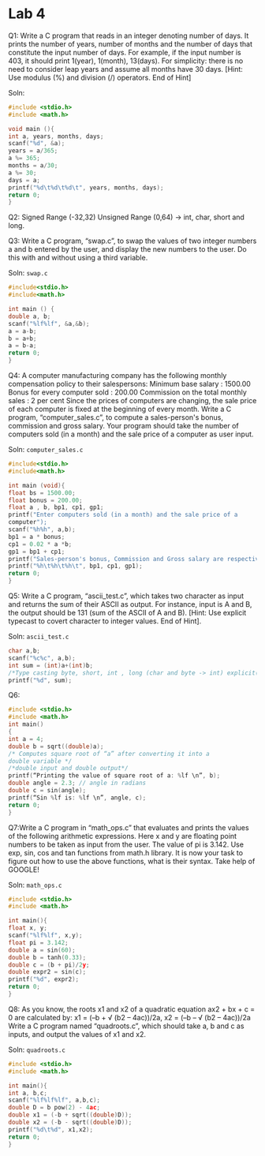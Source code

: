 # Lab 4
Q1: Write a C program that reads in an integer denoting number of days. It prints 
the number of years, number of months and the number of days that constitute 
the input number of days. For example, if the input number is 403, it should 
print 1(year), 1(month), 13(days). For simplicity: there is no need to consider 
leap years and assume all months have 30 days. [Hint: Use modulus (%) and 
division (/) operators. End of Hint]

Soln:
```c
#include <stdio.h>
#include <math.h>

void main (){
int a, years, months, days;
scanf("%d", &a);
years = a/365;
a %= 365;
months = a/30;
a %= 30;
days = a;
printf("%d\t%d\t%d\t", years, months, days);
return 0;
}
```

Q2: 
Signed Range (-32,32)
Unsigned Range (0,64) -> int, char, short and long.


Q3: Write a C program, “swap.c”, to swap the values of two integer numbers a and 
b entered by the user, and display the new numbers to the user. Do this with 
and without using a third variable.

Soln: `swap.c`
```c
#include<stdio.h>
#include<math.h>

int main () {
double a, b;
scanf("%lf%lf", &a,&b);
a = a-b;
b = a+b;
a = b-a;
return 0;
}
```

Q4: A computer manufacturing company has the following monthly compensation 
policy to their salespersons: 
Minimum base salary : 1500.00 
Bonus for every computer sold : 200.00 
Commission on the total monthly sales : 2 per cent 
Since the prices of computers are changing, the sale price of each computer is 
fixed at the beginning of every month. Write a C program, “computer_sales.c”,
to compute a sales-person's bonus, commission and gross salary. Your program 
should take the number of computers sold (in a month) and the sale price of a 
computer as user input.

Soln: `computer_sales.c`
```c
#include<stdio.h>
#include<math.h>

int main (void){
float bs = 1500.00;
float bonus = 200.00;
float a , b, bp1, cp1, gp1;
printf("Enter computers sold (in a month) and the sale price of a 
computer");
scanf("%h%h", a,b);
bp1 = a * bonus;
cp1 = 0.02 * a *b;
gp1 = bp1 + cp1;
printf("Sales-person's bonus, Commission and Gross salary are respectively:");
printf("%h\t%h\t%h\t", bp1, cp1, gp1); 
return 0;
}
```

Q5: Write a C program, “ascii_test.c”, which takes two character as input and 
returns the sum of their ASCII as output. For instance, input is A and B, the 
output should be 131 (sum of the ASCII of A and B). [Hint: Use explicit typecast 
to covert character to integer values. End of Hint].

Soln: `ascii_test.c`
```c
char a,b;
scanf("%c%c", a,b);
int sum = (int)a+(int)b;
/*Type casting byte, short, int , long (char and byte -> int) explicit(char->int) implicit is done by default by system */
printf("%d", sum);
```
Q6: 
```c
#include <stdio.h>
#include <math.h>
int main()
{
int a = 4;
double b = sqrt((double)a);
/* Computes square root of “a” after converting it into a 
double variable */
/*double input and double output*/
printf(“Printing the value of square root of a: %lf \n”, b);
double angle = 2.3; // angle in radians
double c = sin(angle);
printf(“Sin %lf is: %lf \n”, angle, c);
return 0;
}
```
Q7:Write a C program in “math_ops.c” that evaluates and prints the values of the 
following arithmetic expressions. Here x and y are floating point numbers to be 
taken as input from the user. The value of pi is 3.142. Use exp, sin, cos and 
tan functions from math.h library. It is now your task to figure out how to use 
the above functions, what is their syntax. Take help of GOOGLE!

Soln: `math_ops.c`
```c
#include <stdio.h>
#include <math.h>

int main(){
float x, y;
scanf("%lf%lf", x,y);
float pi = 3.142;
double a = sin(60);
double b = tanh(0.33);
double c = (b + pi)/2y;
double expr2 = sin(c);
printf("%d", expr2);
return 0;
}
```

Q8: As you know, the roots x1 and x2 of a quadratic equation ax2 + bx + c = 0 are 
calculated by: 
x1 = (–b + √ (b2 – 4ac))/2a,
x2 = (–b – √ (b2 – 4ac))/2a
Write a C program named “quadroots.c”, which should take a, b and c as 
inputs, and output the values of x1 and x2.

Soln: `quadroots.c`
```c
#include <stdio.h>
#include <math.h>

int main(){
int a, b,c;
scanf("%lf%lf%lf", a,b,c);
double D = b pow(2) - 4ac;
double x1 = (-b + sqrt((double)D));
double x2 = (-b - sqrt((double)D));
printf("%d\t%d", x1,x2);
return 0;
}
```

